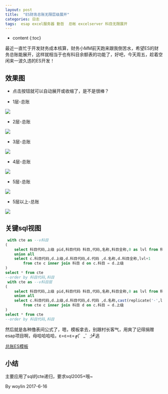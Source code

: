 ```yaml
---
layout: post
title:  "ES财务总账无限层级展开"
categories: 日志
tags:  esap excel服务器 勤哲  总帐 excelserver 科目无限展开
---
```


* content
{:toc}

最近一直忙于开发财务成本核算，财务小MM前天跑来跟我倒苦水，希望ES的财务总账能展开，这样就相当于也有科目余额表的功能了，好吧，今天周五，趁着空闲来一波久违的ES开发！

## 效果图
* 点击按钮就可以自动展开或收缩了，是不是很棒？

* 1层-总账

![](/img/log11-1.png)

* 2层-总账

![](/img/log11-2.png)

* 3层-总账

![](/img/log11-3.png)

* 4层-总账

![](/img/log11-4.png)

* 5层-总账

![](/img/log11-5.png)

* 5层以上-总账

![](/img/log11-6.png)


## 关键sql视图
```sql
 with cte as --v科目
(
    select 科目代码,上级 pid,科目代码 科目,代码,名称,科目全称,0 as lvl from 科目
    union all
    select c.科目代码,d.上级,d.科目代码,d.代码 ,d.名称,d.科目全称,lvl+1 
		from cte c inner join 科目 d on c.科目 = d.上级
)
select * from cte 
--order by 科目代码,科目
 with cte as --v科目层
(
    select 科目代码,上级 pid,科目代码 科目,代码,名称,科目全称,0 as lvl from 科目 where isnull(上级,'')='' 
    union all
    select c.科目代码,d.上级,d.科目代码,d.代码 ,d.名称,cast(replicate('·',lvl+1)+d.科目全称 as nvarchar(100)),lvl+1 
		from cte c inner join 科目 d on c.科目 = d.上级
)
select * from cte 
--order by 科目代码,科目
```

然后就是各种撸表间公式了，嗯，模板拿去，别跟村长客气，用爽了记得捐赠esap项目啊，母哈哈哈哈，ε=ε=ε=┏(゜_゜;)┛逃

[总账ES模板](/files/总账.zip)

## 小结
主要应用了sql的cte递归，要求sql2005+哦~

By woylin 
2017-6-16
